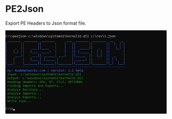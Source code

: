 # PE2Json
Export PE Headers to Json format file.

![PE2Json](https://github.com/proxytype/PE2Json/blob/main/pe2json.JPG)
